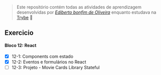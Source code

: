 > Este repositório contém todas as atividades de aprendizagem desenvolvidas por _[Ediberto bonfim de Oliveira](https://www.linkedin.com/in/ediberto-b-oliveira-872926178/)_ enquanto estudava na [Trybe](https://www.betrybe.com/) :rocket:

## Exercicio

#### Bloco 12: React

- [x] 12-1: Components com estado
- [x] 12-2: Eventos e formulários no React
- [ ] 12-3: Projeto - Movie Cards Library Stateful
